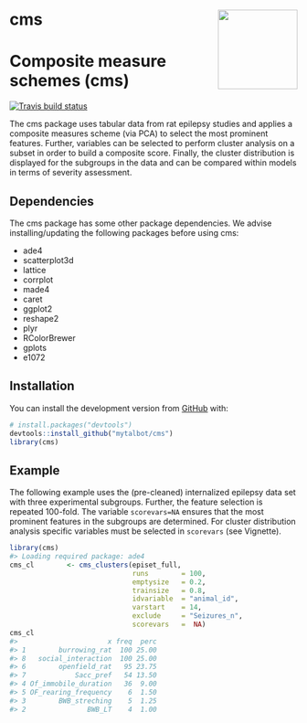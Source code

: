 
<!-- README.md is generated from README.Rmd. Please edit that file -->
cms <img src="https://talbotsr.com/cms/logo.png" align="right" height="139" />
==============================================================================

Composite measure schemes (cms)
===============================

<!-- badges: start -->
[![Travis build status](https://travis-ci.org/mytalbot/cms.svg?branch=master)](https://travis-ci.org/r-lib/usethis) <!-- badges: end -->

The cms package uses tabular data from rat epilepsy studies and applies a composite measures scheme (via PCA) to select the most prominent features. Further, variables can be selected to perform cluster analysis on a subset in order to build a composite score. Finally, the cluster distribution is displayed for the subgroups in the data and can be compared within models in terms of severity assessment.

Dependencies
------------

The cms package has some other package dependencies. We advise installing/updating the following packages before using cms:

-   ade4
-   scatterplot3d
-   lattice
-   corrplot
-   made4
-   caret
-   ggplot2
-   reshape2
-   plyr
-   RColorBrewer
-   gplots
-   e1072

Installation
------------

You can install the development version from [GitHub](https://github.com/) with:

``` r
# install.packages("devtools")
devtools::install_github("mytalbot/cms")
library(cms)
```

Example
-------

The following example uses the (pre-cleaned) internalized epilepsy data set with three experimental subgroups. Further, the feature selection is repeated 100-fold. The variable `scorevars=NA` ensures that the most prominent features in the subgroups are determined. For cluster distribution analysis specific variables must be selected in `scorevars` (see Vignette).

``` r
library(cms)
#> Loading required package: ade4
cms_cl        <- cms_clusters(episet_full, 
                              runs        = 100, 
                              emptysize   = 0.2, 
                              trainsize   = 0.8, 
                              idvariable  = "animal_id", 
                              varstart    = 14, 
                              exclude     = "Seizures_n",
                              scorevars   =  NA) 
cms_cl
#>                      x freq  perc
#> 1        burrowing_rat  100 25.00
#> 8   social_interaction  100 25.00
#> 6        openfield_rat   95 23.75
#> 7            Sacc_pref   54 13.50
#> 4 Of_immobile_duration   36  9.00
#> 5 OF_rearing_frequency    6  1.50
#> 3        BWB_streching    5  1.25
#> 2               BWB_LT    4  1.00
```
